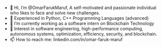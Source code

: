 - 👋 Hi, I’m @OmarFarukMaruf, A self-motivated and passionate individual who likes to face and solve new challenges.
- 👀 Experienced in Python, C++ Programming Languages (advanced)
- 🌱 I’m currently working as a software intern on Blockchain Technology
- 💞️ Interest in software engineering, high-performance computing, autonomous systems, optimization, efficiency, security, and blockchain.
- 📫 How to reach me: linkedin.com/in/omar-faruk-maruf

<!---
OmarFarukMaruf/OmarFarukMaruf is a ✨ special ✨ repository because its `README.md` (this file) appears on your GitHub profile.
You can click the Preview link to take a look at your changes.
--->
